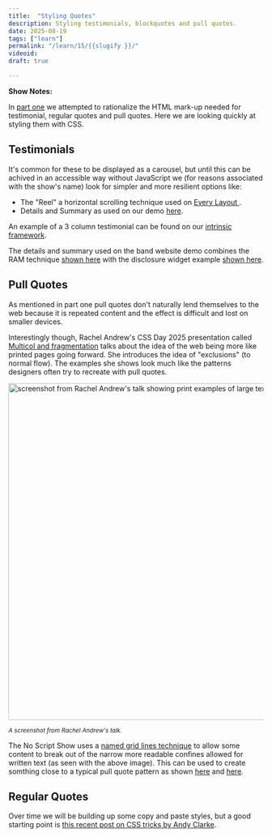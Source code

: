 ```yaml
---
title:  "Styling Quotes"
description: Styling testimonials, blockquotes and pull quotes.
date: 2025-08-19
tags: ["learn"]
permalink: "/learn/15/{{slugify }}/"
videoid: 
draft: true

---
```


 **Show Notes:**

 In [part one](/24/) we attempted to rationalize the HTML mark-up needed for testimonial, regular quotes and pull quotes. Here we are looking quickly at styling them with CSS. 

## Testimonials

It's common for these to be displayed as a carousel, but until this can be achived in an accessible way without JavaScript we (for reasons associated with the show's name) look for simpler and more resilient options like:

- The "Reel" a horizontal scrolling technique used on [Every Layout ](https://every-layout.dev/).
- Details and Summary as used on our demo [here](https://band.here24.co/).

An example of a 3 column testimonial can be found on our [intrinsic framework](https://intrinsicframework.here24.co/testimonials/).

The details and summary used on the band website demo combines the RAM technique [shown here](https://intrinsicframework.here24.co/maximum-column-grid/) with the disclosure widget example [shown here](https://intrinsicframework.here24.co/disclosure-widget/).


## Pull Quotes

As mentioned in part one pull quotes don't naturally lend themselves to the web because it is repeated content and the effect is difficult and lost on smaller devices.

Interestingly though, Rachel Andrew's CSS Day 2025 presentation called [Multicol and fragmentation](https://youtu.be/NfwDP9shxNQ?t=2445) talks about the idea of the web being more like printed pages going forward. She introduces the idea of "exclusions" (to normal flow). The examples she shows look much like the patterns designers often try to recreate with pull quotes. 

  <div class="popout center-me" >

  <img src="/img/exclusions.webp" loading="lazy" width="1200" height="665" alt="screenshot from Rachel Andrew's talk showing print examples of large text excluded from normal document flow.">

  <small> <em> A screenshot from Rachel Andrew's talk.</em></small>
</div>

The No Script Show uses a [named grid lines technique](https://layout-breakouts-builder.vercel.app/) to allow some content to break out of the narrow more readable confines allowed for written text (as seen with the above image). This can be used to create somthing close to a typical pull quote pattern as shown [here](https://band.here24.co/music/street-lights-album) and [here](https://band.here24.co/music/shadow-album).

## Regular Quotes

Over time we will be building up some copy and paste styles, but a good starting point is [this recent post on CSS tricks by Andy Clarke](https://css-tricks.com/getting-creative-with-quotes/).

